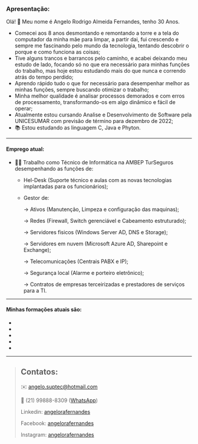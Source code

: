 ### Apresentação:
Olá! 👋 Meu nome é Angelo Rodrigo Almeida Fernandes, tenho 30 Anos.
- Comecei aos 8 anos desmontando e remontando a torre e a tela do computador da minha mãe para limpar, a partir dai, fui crescendo e sempre me fascinando pelo mundo da tecnologia, tentando descobrir o porque e como funciona as coisas;
- Tive alguns trancos e barrancos pelo caminho, e acabei deixando meu estudo de lado, focando só no que era necessário para minhas funções do trabalho, mas hoje estou estudando mais do que nunca e correndo atrás do tempo perdido;
- Aprendo rápido tudo o que for necessário para desempenhar melhor as minhas funções, sempre buscando otimizar o trabalho;
- Minha melhor qualidade é analisar processos demorados e com erros de processamento, transformando-os em algo dinâmico e fácil de operar;
- Atualmente estou cursando Analise e Desenvolvimento de Software pela UNICESUMAR com previsão de término para dezembro de 2022;
- 📚 Estou estudando as linguagem C, Java e Phyton.

***

#### Emprego atual:
* 👨‍💻 Trabalho como Técnico de Informática na AMBEP TurSeguros desempenhando as funções de:
    - Hel-Desk (Suporte técnico e aulas com as novas tecnologias implantadas para os funcionários);
    - Gestor de:
        
        -> Ativos (Manutenção, Limpeza e configuração das maquinas);
        
        -> Redes (Firewall, Switch gerenciável e Cabeamento estruturado);
        
        -> Servidores fisicos (Windows Server AD, DNS e Storage);
        
        -> Servidores em nuvem (Microsoft Azure AD, Sharepoint e Exchange);
        
        -> Telecomunicações (Centrais PABX e IP);
        
        -> Segurança local (Alarme e porteiro eletrônico);
        
        -> Contratos de empresas terceirizadas e prestadores de serviços para a TI.

***

#### Minhas formações atuais são:
-
-
-
-
-

***

> ## Contatos:
>
> ✉️ angelo.suptec@hotmail.com
>
> 📱 (21) 99888-8309 ([WhatsApp][zap])
>
>  Linkedin: [angelorafernandes][linkedin]
>
>  Facebook: [angelorafernandes][face]
>
>  Instagram: [angelorafernandes][insta]

[zap]: <https://wa.me/+5521998888309>
[linkedin]: <https://www.linkedin.com/in/angelorafernandes>
[face]: <https://www.facebook.com/angelorafernandes>
[insta]: <https://www.instagram.com/angelorafernandes>
